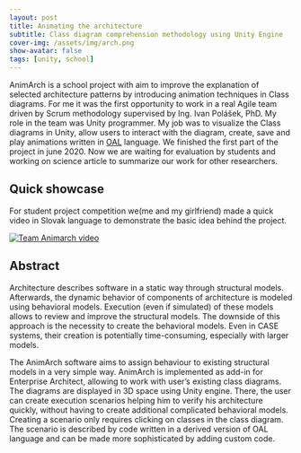 ```yaml
---
layout: post
title: Animating the architecture
subtitle: Class diagram comprehension methodology using Unity Engine
cover-img: /assets/img/arch.png
show-avatar: false
tags: [unity, school]
---
```

AnimArch is a school project with aim to improve the explanation of selected architecture patterns by introducing animation techniques in Class diagrams. For me it was the first opportunity to work in a real Agile team driven by Scrum methodology supervised by Ing. Ivan Polášek, PhD. My role in the team was Unity programmer. My job was to visualize the Class diagrams in Unity, allow users to interact with the diagram, create, save and play animations written in [OAL](https://xtuml.org/learn/action-language-tutorial/) language. We finished the first part of the project in june 2020. Now we are waiting for evaluation by students and working on science article to summarize our work for other researchers. 

## Quick showcase
For student project competition we(me and my girlfriend) made a quick video in Slovak language to demonstrate the basic idea behind the project.

[![Team Animarch video](https://img.youtube.com/vi/a5k2eJ26dCs/0.jpg)](https://www.youtube.com/watch?v=a5k2eJ26dCs)

## Abstract
Architecture describes software in a static way through structural
models. Afterwards, the dynamic behavior of components of
architecture is modeled using behavioral models. Execution (even
if simulated) of these models allows to review and improve the
structural models. The downside of this approach is the necessity
to create the behavioral models. Even in CASE systems, their
creation is potentially time-consuming, especially with larger
models. 

The AnimArch software aims to
assign behaviour to existing structural models in a very simple way.
AnimArch is implemented as add-in for Enterprise Architect,
allowing to work with user’s existing class diagrams. The diagrams
are displayed in 3D space using Unity engine. There, the user can
create execution scenarios helping him to verify his architecture
quickly, without having to create additional complicated behavioral
models. Creating a scenario only requires clicking on classes in the
class diagram. The scenario is described by code written in a
derived version of OAL language and can be made more
sophisticated by adding custom code.
